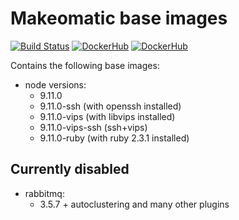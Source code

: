 # Makeomatic base images

[![Build Status](https://travis-ci.org/makeomatic/alpine-node.svg?branch=master)](https://travis-ci.org/makeomatic/alpine-node)
[![DockerHub](https://img.shields.io/badge/docker-available-blue.svg)](https://hub.docker.com/r/makeomatic/node)
[![DockerHub](https://img.shields.io/docker/pulls/makeomatic/node.svg)](https://hub.docker.com/r/makeomatic/node)

Contains the following base images:

* node versions:
  - 9.11.0
  - 9.11.0-ssh (with openssh installed)
  - 9.11.0-vips (with libvips installed)
  - 9.11.0-vips-ssh (ssh+vips)
  - 9.11.0-ruby (with ruby 2.3.1 installed)

## Currently disabled

* rabbitmq:
  - 3.5.7 + autoclustering and many other plugins
